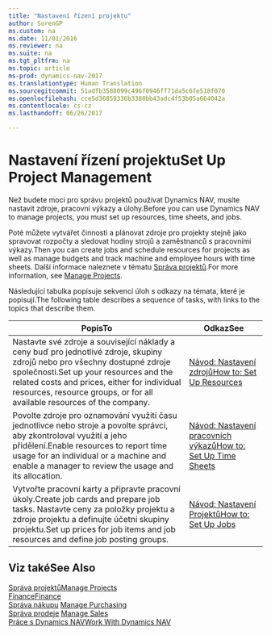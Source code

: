 ```yaml
---
title: "Nastavení řízení projektu"
author: SorenGP
ms.custom: na
ms.date: 11/01/2016
ms.reviewer: na
ms.suite: na
ms.tgt_pltfrm: na
ms.topic: article
ms-prod: dynamics-nav-2017
ms.translationtype: Human Translation
ms.sourcegitcommit: 51adfb3588099c496f0946ff71da5c6fe518f070
ms.openlocfilehash: cce5d36859336b3380bb43adc4f53b05a664042a
ms.contentlocale: cs-cz
ms.lasthandoff: 06/26/2017

---
```


# <a name="set-up-project-management"></a><span data-ttu-id="e3b4e-102">Nastavení řízení projektu</span><span class="sxs-lookup"><span data-stu-id="e3b4e-102">Set Up Project Management</span></span>
<span data-ttu-id="e3b4e-103">Než budete moci pro správu projektů používat Dynamics NAV, musíte nastavit zdroje, pracovní výkazy a úlohy.</span><span class="sxs-lookup"><span data-stu-id="e3b4e-103">Before you can use Dynamics NAV to manage projects, you must set up resources, time sheets, and jobs.</span></span>

<span data-ttu-id="e3b4e-104">Poté můžete vytvářet činnosti a plánovat zdroje pro projekty stejně jako spravovat rozpočty a sledovat hodiny strojů a zaměstnanců s pracovními výkazy.</span><span class="sxs-lookup"><span data-stu-id="e3b4e-104">Then you can create jobs and schedule resources for projects as well as manage budgets and track machine and employee hours with time sheets.</span></span> <span data-ttu-id="e3b4e-105">Další informace naleznete v tématu [Správa projektů](projects-manage-projects.md).</span><span class="sxs-lookup"><span data-stu-id="e3b4e-105">For more information, see [Manage Projects](projects-manage-projects.md).</span></span>  

<span data-ttu-id="e3b4e-106">Následující tabulka popisuje sekvenci úloh s odkazy na témata, které je popisují.</span><span class="sxs-lookup"><span data-stu-id="e3b4e-106">The following table describes a sequence of tasks, with links to the topics that describe them.</span></span>

|<span data-ttu-id="e3b4e-107">Popis</span><span class="sxs-lookup"><span data-stu-id="e3b4e-107">To</span></span> |<span data-ttu-id="e3b4e-108">Odkaz</span><span class="sxs-lookup"><span data-stu-id="e3b4e-108">See</span></span> |
|---|----|
|<span data-ttu-id="e3b4e-109">Nastavte své zdroje a související náklady a ceny buď pro jednotlivé zdroje, skupiny zdrojů nebo pro všechny dostupné zdroje společnosti.</span><span class="sxs-lookup"><span data-stu-id="e3b4e-109">Set up your resources and the related costs and prices, either for individual resources, resource groups, or for all available resources of the company.</span></span>|[<span data-ttu-id="e3b4e-110">Návod: Nastavení zdrojů</span><span class="sxs-lookup"><span data-stu-id="e3b4e-110">How to: Set Up Resources</span></span>](projects-how-setup-resources.md)|
|<span data-ttu-id="e3b4e-111">Povolte zdroje pro oznamování využití času jednotlivce nebo stroje a povolte správci, aby zkontroloval využití a jeho přidělení.</span><span class="sxs-lookup"><span data-stu-id="e3b4e-111">Enable resources to report time usage for an individual or a machine and enable a manager to review the usage and its allocation.</span></span>|[<span data-ttu-id="e3b4e-112">Návod: Nastavení pracovních výkazů</span><span class="sxs-lookup"><span data-stu-id="e3b4e-112">How to: Set Up Time Sheets</span></span>](projects-how-setup-time-sheets.md)
|<span data-ttu-id="e3b4e-113">Vytvořte pracovní karty a připravte pracovní úkoly.</span><span class="sxs-lookup"><span data-stu-id="e3b4e-113">Create job cards and prepare job tasks.</span></span> <span data-ttu-id="e3b4e-114">Nastavte ceny za položky projektu a zdroje projektu a definujte účetní skupiny projektu.</span><span class="sxs-lookup"><span data-stu-id="e3b4e-114">Set up prices for job items and job resources and define job posting groups.</span></span>|[<span data-ttu-id="e3b4e-115">Návod: Nastavení Projektů</span><span class="sxs-lookup"><span data-stu-id="e3b4e-115">How to: Set Up Jobs</span></span>](projects-how-setup-jobs.md)|

## <a name="see-also"></a><span data-ttu-id="e3b4e-116">Viz také</span><span class="sxs-lookup"><span data-stu-id="e3b4e-116">See Also</span></span>
[<span data-ttu-id="e3b4e-117">Správa projektů</span><span class="sxs-lookup"><span data-stu-id="e3b4e-117">Manage Projects</span></span>](projects-manage-projects.md)  
[<span data-ttu-id="e3b4e-118">Finance</span><span class="sxs-lookup"><span data-stu-id="e3b4e-118">Finance</span></span>](finance-setup.md)  
<span data-ttu-id="e3b4e-119">[Správa nákupu](purchasing-manage-purchasing.md)       </span><span class="sxs-lookup"><span data-stu-id="e3b4e-119">[Manage Purchasing](purchasing-manage-purchasing.md)       </span></span>  
<span data-ttu-id="e3b4e-120">[Správa prodeje](sales-manage-sales.md)   </span><span class="sxs-lookup"><span data-stu-id="e3b4e-120">[Manage Sales](sales-manage-sales.md)   </span></span>  
[<span data-ttu-id="e3b4e-121">Práce s Dynamics NAV</span><span class="sxs-lookup"><span data-stu-id="e3b4e-121">Work With Dynamics NAV</span></span>](ui-work-product.md)  

